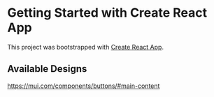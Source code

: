 # Getting Started with Create React App

This project was bootstrapped with [Create React App](https://github.com/facebook/create-react-app).

## Available Designs

https://mui.com/components/buttons/#main-content
